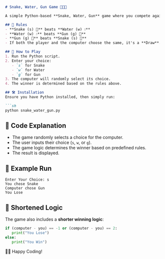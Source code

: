

```md
# Snake, Water, Gun Game 🐍💧🔫

A simple Python-based **Snake, Water, Gun** game where you compete against the computer!  

## 📌 Rules
- **Snake (s) 🐍** beats **Water (w) 💧**  
- **Water (w) 💧** beats **Gun (g) 🔫**  
- **Gun (g) 🔫** beats **Snake (s) 🐍**  
- If both the player and the computer choose the same, it's a **Draw**.

## 🚀 How to Play
1. Run the Python script.
2. Enter your choice:  
   - `s` for Snake  
   - `w` for Water  
   - `g` for Gun  
3. The computer will randomly select its choice.
4. The winner is determined based on the rules above.

## 🛠 Installation
Ensure you have Python installed, then simply run:

```sh
python snake_water_gun.py
```

## 📝 Code Explanation
- The game randomly selects a choice for the computer.
- The user inputs their choice (`s`, `w`, or `g`).
- The game logic determines the winner based on predefined rules.
- The result is displayed.

## 🎯 Example Run
```
Enter Your Choice: s
You chose Snake
Computer chose Gun
You Lose
```

## 📌 Shortened Logic
The game also includes a **shorter winning logic**:
```python
if (computer - you) == -1 or (computer - you) == 2:
   print("You Lose")
else:
   print("You Win")
```



👨‍💻 Happy Coding!
```

